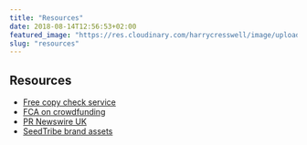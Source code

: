 ```yaml
---
title: "Resources"
date: 2018-08-14T12:56:53+02:00
featured_image: "https://res.cloudinary.com/harrycresswell/image/upload/v1534243465/seedtribe/janelle-hewines-599094-unsplash.jpg"
slug: "resources"
---
```


## Resources

- [Free copy check service](https://www.asa.org.uk)
- [FCA on crowdfunding](https://www.fca.org.uk/consumers/crowdfunding)
- [PR Newswire UK](http://www.prnewswire.co.uk)
- [SeedTribe brand assets](https://projects.invisionapp.com/boards/VB36B77ZPY4/)

